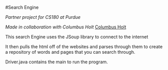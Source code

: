 #Search Engine

*Partner project for CS180 at Purdue*

*Made in collaboration with Columbus Holt*
[Columbus Holt](mailto:columbus@purdue.edu)

This search Engine uses the JSoup library to connect to the internet

It then pulls the html off of the websites and parses through them to create a repository of words and pages that you can search through. 

Driver.java contains the main to run the program. 

